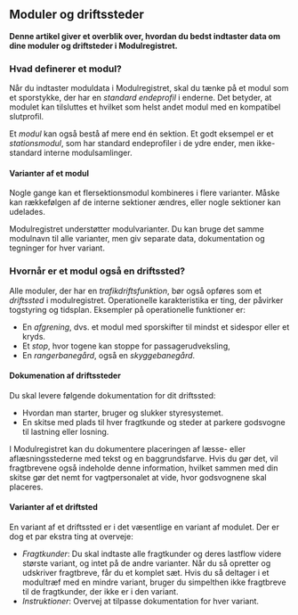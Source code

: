 ﻿## Moduler og driftssteder
**Denne artikel giver et overblik over, hvordan du bedst indtaster data
om dine moduler og driftsteder i Modulregistret.**

### Hvad definerer et modul?
Når du indtaster moduldata i Modulregistret, skal du tænke på et modul
som et sporstykke, der har en *standard endeprofil* i enderne.
Det betyder, at modulet kan tilsluttes et hvilket som helst andet modul med
en kompatibel slutprofil.
 
Et *modul* kan også bestå af mere end én sektion.
Et godt eksempel er et *stationsmodul*, som har standard endeprofiler i de ydre ender,
men ikke-standard interne modulsamlinger.

#### Varianter af et modul
Nogle gange kan et flersektionsmodul kombineres i flere varianter.
Måske kan rækkefølgen af ​​de interne sektioner ændres, eller nogle sektioner kan udelades.

Modulregistret understøtter modulvarianter. Du kan bruge det samme modulnavn til alle varianter,
men giv separate data, dokumentation og tegninger for hver variant.

### Hvornår er et modul også en driftssted?
Alle moduler, der har en *trafikdriftsfunktion*, bør også opføres som et *driftssted* i modulregistret.
Operationelle karakteristika er ting, der påvirker togstyring og tidsplan.
Eksempler på operationelle funktioner er:
- En *afgrening*, dvs. et modul med sporskifter til mindst et sidespor eller et kryds.
- Et *stop*, hvor togene kan stoppe for passagerudveksling,
- En *rangerbanegård*, også en *skyggebanegård*.

#### Dokumenation af driftssteder
Du skal levere følgende dokumentation for dit driftssted:
- Hvordan man starter, bruger og slukker styresystemet.
- En skitse med plads til hver fragtkunde og steder at parkere godsvogne til lastning eller losning.

I Modulregistret kan du dokumentere placeringen af ​​læsse- eller aflæsningsstederne
med tekst og en baggrundsfarve.
Hvis du gør det, vil fragtbrevene også indeholde denne information,
hvilket sammen med din skitse gør det nemt for vagtpersonalet
at vide, hvor godsvognene skal placeres.


#### Varianter af et driftsted
En variant af et driftssted er i det væsentlige en variant af modulet.
Der er dog et par ekstra ting at overveje:
- *Fragtkunder*: Du skal indtaste alle fragtkunder og deres lastflow videre
største variant, og intet på de andre varianter.
Når du så opretter og udskriver fragtbreve, får du et komplet sæt.
Hvis du så deltager i et modultræf med en mindre variant, bruger du simpelthen ikke
fragtbreve til de fragtkunder, der ikke er i den variant.
- *Instruktioner*: Overvej at tilpasse dokumentation for hver variant.

